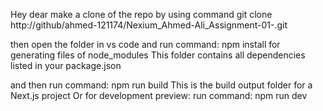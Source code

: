 Hey dear make a clone of the repo by using command 
git clone http://github/ahmed-121174/Nexium_Ahmed-Ali_Assignment-01-.git

then open the folder in vs code
and run command: npm install
for generating files of node_modules
This folder contains all dependencies listed in your package.json

and then run command: npm run build 
This is the build output folder for a Next.js project
Or for development preview: run command: npm run dev

